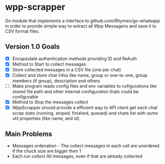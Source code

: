 # wpp-scrapper

Go module that implements a interface to github.com/Rhymen/go-whatsapp in order to provide simple way to extract all Wpp Messagens and save it to CSV format files.

## Version 1.0 Goals

- [x] Encapsulate authentication methods providing ID and ReAuth
- [x] Method to Start to collect messages
- [x] Store collected messages in a CSV file (one per chat)
- [x] Collect and store chat infos like name, group or one-to-one, group members (if group), description and others
- [ ] Make program reads config files and env variables to cofigurations like stored file path and other internal configuration thats could be configurable
- [x] Method to Stop the messages collect
- [x] WppScrapper should provide a efficient way to API client get each chat scrap stats (running, stoped, finished, queued) and chats list with some util properties (like name, and id).

## Main Problems

- Messages ordenation - The collect messages in each call are unordered if the chuck size are bigger then 1
- Each run collect All messages, even if that are already collected
